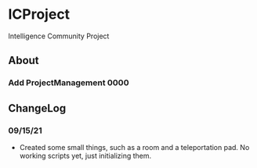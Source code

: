 # ICProject
 Intelligence Community Project

## About
### Add ProjectManagement 0000

## ChangeLog
### 09/15/21
- Created some small things, such as a room and a teleportation pad. No working scripts yet, just initializing them.
